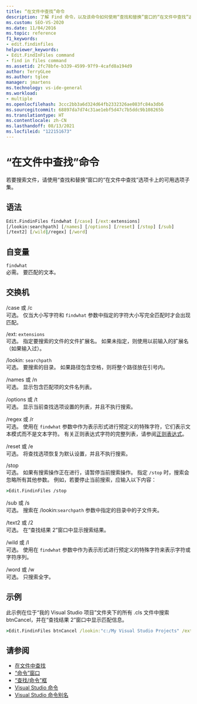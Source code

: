 ```yaml
---
title: “在文件中查找”命令
description: 了解 Find 命令，以及该命令如何使用“查找和替换”窗口的“在文件中查找”选项卡上提供的某些选项来搜索文件。
ms.custom: SEO-VS-2020
ms.date: 11/04/2016
ms.topic: reference
f1_keywords:
- edit.findinfiles
helpviewer_keywords:
- Edit.FindInFiles command
- find in files command
ms.assetid: 2fc78bfe-b339-4599-97f9-4cafd8a194d9
author: TerryGLee
ms.author: tglee
manager: jmartens
ms.technology: vs-ide-general
ms.workload:
- multiple
ms.openlocfilehash: 3ccc2bb3a6d324d64fb2332326ae083fc84a3db6
ms.sourcegitcommit: 68897da7d74c31ae1ebf5d47c7b5ddc9b108265b
ms.translationtype: HT
ms.contentlocale: zh-CN
ms.lasthandoff: 08/13/2021
ms.locfileid: "122151673"
---
```

# <a name="find-in-files-command"></a>“在文件中查找”命令
若要搜索文件，请使用“查找和替换”窗口的“在文件中查找”选项卡上的可用选项子集。

## <a name="syntax"></a>语法

```cmd
Edit.FindinFiles findwhat [/case] [/ext:extensions]
[/lookin:searchpath] [/names] [/options] [/reset] [/stop] [/sub]
[/text2] [/wild|/regex] [/word]
```

## <a name="arguments"></a>自变量

`findwhat`\
必需。 要匹配的文本。

## <a name="switches"></a>交换机
/case 或 /c\
可选。 仅当大小写字符和 `findwhat` 参数中指定的字符大小写完全匹配时才会出现匹配。

/ext: `extensions`\
可选。 指定要搜索的文件的文件扩展名。 如果未指定，则使用以前输入的扩展名（如果输入过）。

/lookin: `searchpath`\
可选。 要搜索的目录。 如果路径包含空格，则将整个路径放在引号内。

/names 或 /n\
可选。 显示包含匹配项的文件名列表。

/options 或 /t\
可选。 显示当前查找选项设置的列表，并且不执行搜索。

/regex 或 /r\
可选。 使用在 `findwhat` 参数中作为表示形式进行预定义的特殊字符，它们表示文本模式而不是文本字符。 有关正则表达式字符的完整列表，请参阅[正则表达式](../../ide/using-regular-expressions-in-visual-studio.md)。

/reset 或 /e\
可选。 将查找选项恢复为默认设置，并且不执行搜索。

/stop\
可选。 如果有搜索操作正在进行，请暂停当前搜索操作。 指定 `/stop` 时，搜索会忽略所有其他参数。 例如，若要停止当前搜索，应输入以下内容：

```cmd
>Edit.FindinFiles /stop
```

/sub 或 /s\
可选。 搜索在 /lookin:`searchpath` 参数中指定的目录中的子文件夹。

/text2 或 /2\
可选。 在“查找结果 2”窗口中显示搜索结果。

/wild 或 /l\
可选。 使用在 `findwhat` 参数中作为表示形式进行预定义的特殊字符来表示字符或字符序列。

/word 或 /w\
可选。 只搜索全字。

## <a name="example"></a>示例
此示例在位于“我的 Visual Studio 项目”文件夹下的所有 .cls 文件中搜索 btnCancel，并在“查找结果 2”窗口中显示匹配信息。

```cmd
>Edit.FindinFiles btnCancel /lookin:"c:/My Visual Studio Projects" /ext:*.cls /text2
```

## <a name="see-also"></a>请参阅

- [在文件中查找](../../ide/find-in-files.md)
- [“命令”窗口](../../ide/reference/command-window.md)
- [“查找/命令”框](../../ide/find-command-box.md)
- [Visual Studio 命令](../../ide/reference/visual-studio-commands.md)
- [Visual Studio 命令别名](../../ide/reference/visual-studio-command-aliases.md)
